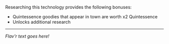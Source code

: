 Researching this technology provides the following bonuses:
* Quintessence goodies that appear in town are worth x2 Quintessence
* Unlocks additional research

---

_Flav'r text goes here!_

